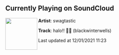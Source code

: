 ## Currently Playing on SoundCloud

[<img align="left" width="100" src="https://i1.sndcdn.com/artworks-a0MNyE8he9qyp6Ri-U3bzHA-t500x500.jpg">](https://soundcloud.com/swagtastic666/halo-blackwinterwells)

**Artist**: swagtastic 

**Track**: halo!! 👼👼 (blackwinterwells)

Last updated at 12/01/2021 11:23
